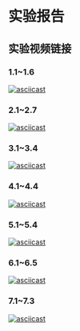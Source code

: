 # 实验报告

## 实验视频链接

### 1.1~1.6
[![asciicast](https://asciinema.org/a/401873.svg)](https://asciinema.org/a/401873)

### 2.1~2.7
[![asciicast](https://asciinema.org/a/401891.svg)](https://asciinema.org/a/401891)

### 3.1~3.4
[![asciicast](https://asciinema.org/a/401903.svg)](https://asciinema.org/a/401903)

### 4.1~4.4
[![asciicast](https://asciinema.org/a/401918.svg)](https://asciinema.org/a/401918)

### 5.1~5.4
[![asciicast](https://asciinema.org/a/401923.svg)](https://asciinema.org/a/401923)

### 6.1~6.5
[![asciicast](https://asciinema.org/a/401937.svg)](https://asciinema.org/a/401937)

### 7.1~7.3
[![asciicast](https://asciinema.org/a/401950.svg)](https://asciinema.org/a/401950)